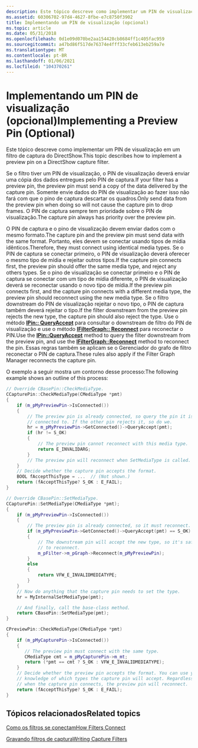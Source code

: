 ```yaml
---
description: Este tópico descreve como implementar um PIN de visualização em um filtro de captura do DirectShow.
ms.assetid: 60306702-97d4-4627-8fbe-e7c8750f3902
title: Implementando um PIN de visualização (opcional)
ms.topic: article
ms.date: 05/31/2018
ms.openlocfilehash: 0d1e09d070be2aa154428cb8684ff1c405fac959
ms.sourcegitcommit: a47bd86f517de76374e4fff33cfeb613eb259a7e
ms.translationtype: MT
ms.contentlocale: pt-BR
ms.lasthandoff: 01/06/2021
ms.locfileid: "104370261"
---
```

# <a name="implementing-a-preview-pin-optional"></a><span data-ttu-id="72c8a-103">Implementando um PIN de visualização (opcional)</span><span class="sxs-lookup"><span data-stu-id="72c8a-103">Implementing a Preview Pin (Optional)</span></span>

<span data-ttu-id="72c8a-104">Este tópico descreve como implementar um PIN de visualização em um filtro de captura do DirectShow.</span><span class="sxs-lookup"><span data-stu-id="72c8a-104">This topic describes how to implement a preview pin on a DirectShow capture filter.</span></span>

<span data-ttu-id="72c8a-105">Se o filtro tiver um PIN de visualização, o PIN de visualização deverá enviar uma cópia dos dados entregues pelo PIN de captura.</span><span class="sxs-lookup"><span data-stu-id="72c8a-105">If your filter has a preview pin, the preview pin must send a copy of the data delivered by the capture pin.</span></span> <span data-ttu-id="72c8a-106">Somente envie dados do PIN de visualização ao fazer isso não fará com que o pino de captura descartar os quadros.</span><span class="sxs-lookup"><span data-stu-id="72c8a-106">Only send data from the preview pin when doing so will not cause the capture pin to drop frames.</span></span> <span data-ttu-id="72c8a-107">O PIN de captura sempre tem prioridade sobre o PIN de visualização.</span><span class="sxs-lookup"><span data-stu-id="72c8a-107">The capture pin always has priority over the preview pin.</span></span>

<span data-ttu-id="72c8a-108">O PIN de captura e o pino de visualização devem enviar dados com o mesmo formato.</span><span class="sxs-lookup"><span data-stu-id="72c8a-108">The capture pin and the preview pin must send data with the same format.</span></span> <span data-ttu-id="72c8a-109">Portanto, eles devem se conectar usando tipos de mídia idênticos.</span><span class="sxs-lookup"><span data-stu-id="72c8a-109">Therefore, they must connect using identical media types.</span></span> <span data-ttu-id="72c8a-110">Se o PIN de captura se conectar primeiro, o PIN de visualização deverá oferecer o mesmo tipo de mídia e rejeitar outros tipos.</span><span class="sxs-lookup"><span data-stu-id="72c8a-110">If the capture pin connects first, the preview pin should offer the same media type, and reject any others types.</span></span> <span data-ttu-id="72c8a-111">Se o pino de visualização se conectar primeiro e o PIN de captura se conectar com um tipo de mídia diferente, o PIN de visualização deverá se reconectar usando o novo tipo de mídia.</span><span class="sxs-lookup"><span data-stu-id="72c8a-111">If the preview pin connects first, and the capture pin connects with a different media type, the preview pin should reconnect using the new media type.</span></span> <span data-ttu-id="72c8a-112">Se o filtro downstream do PIN de visualização rejeitar o novo tipo, o PIN de captura também deverá rejeitar o tipo.</span><span class="sxs-lookup"><span data-stu-id="72c8a-112">If the filter downstream from the preview pin rejects the new type, the capture pin should also reject the type.</span></span> <span data-ttu-id="72c8a-113">Use o método [**IPin:: QueryAccept**](/windows/desktop/api/Strmif/nf-strmif-ipin-queryaccept) para consultar o downstream de filtro do PIN de visualização e use o método [**IFilterGraph:: Reconnect**](/windows/desktop/api/Strmif/nf-strmif-ifiltergraph-reconnect) para reconectar o PIN.</span><span class="sxs-lookup"><span data-stu-id="72c8a-113">Use the [**IPin::QueryAccept**](/windows/desktop/api/Strmif/nf-strmif-ipin-queryaccept) method to query the filter downstream from the preview pin, and use the [**IFilterGraph::Reconnect**](/windows/desktop/api/Strmif/nf-strmif-ifiltergraph-reconnect) method to reconnect the pin.</span></span> <span data-ttu-id="72c8a-114">Essas regras também se aplicam se o Gerenciador do grafo de filtro reconectar o PIN de captura.</span><span class="sxs-lookup"><span data-stu-id="72c8a-114">These rules also apply if the Filter Graph Manager reconnects the capture pin.</span></span>

<span data-ttu-id="72c8a-115">O exemplo a seguir mostra um contorno desse processo:</span><span class="sxs-lookup"><span data-stu-id="72c8a-115">The following example shows an outline of this process:</span></span>


```C++
// Override CBasePin::CheckMediaType.
CCapturePin::CheckMediaType(CMediaType *pmt)
{
    if (m_pMyPreviewPin->IsConnected()) 
    {
        // The preview pin is already connected, so query the pin it is
        // connected to. If the other pin rejects it, so do we.
        hr = m_pMyPreviewPin->GetConnected()->QueryAccept(pmt);
        if (hr != S_OK) 
        {
            // The preview pin cannot reconnect with this media type.
            return E_INVALIDARG;
        }
        // The preview pin will reconnect when SetMediaType is called.
    }
    // Decide whether the capture pin accepts the format. 
    BOOL fAcceptThisType = ...  // (Not shown.)
    return (fAcceptThisType? S_OK : E_FAIL);
}

// Override CBasePin::SetMediaType.
CCapturePin::SetMediaType(CMediaType *pmt);
{
    if (m_pMyPreviewPin->IsConnected()) 
    {
        // The preview pin is already connected, so it must reconnect.
        if (m_pMyPreviewPin->GetConnected()->QueryAccept(pmt) == S_OK)
        {
            // The downstream pin will accept the new type, so it's safe
            // to reconnect. 
            m_pFilter->m_pGraph->Reconnect(m_pMyPreviewPin);
        }
        else
        {
            return VFW_E_INVALIDMEDIATYPE;
        }
    }
    // Now do anything that the capture pin needs to set the type.
    hr = MyInternalSetMediaType(pmt);

    // And finally, call the base-class method.
    return CBasePin::SetMediaType(pmt);
}

CPreviewPin::CheckMediaType(CMediaType *pmt)
{
    if (m_pMyCapturePin->IsConnected())
    {
       // The preview pin must connect with the same type.
       CMediaType cmt = m_pMyCapturePin->m_mt;
       return (*pmt == cmt ? S_OK : VFW_E_INVALIDMEDIATYPE);
    }
    // Decide whether the preview pin accepts the format. You can use your 
    // knowledge of which types the capture pin will accept. Regardless,
    // when the capture pin connects, the preview pin will reconnect.
    return (fAcceptThisType? S_OK : E_FAIL);
}
```



## <a name="related-topics"></a><span data-ttu-id="72c8a-116">Tópicos relacionados</span><span class="sxs-lookup"><span data-stu-id="72c8a-116">Related topics</span></span>

<dl> <dt>

[<span data-ttu-id="72c8a-117">Como os filtros se conectam</span><span class="sxs-lookup"><span data-stu-id="72c8a-117">How Filters Connect</span></span>](how-filters-connect.md)
</dt> <dt>

[<span data-ttu-id="72c8a-118">Gravando filtros de captura</span><span class="sxs-lookup"><span data-stu-id="72c8a-118">Writing Capture Filters</span></span>](writing-capture-filters.md)
</dt> </dl>

 

 




